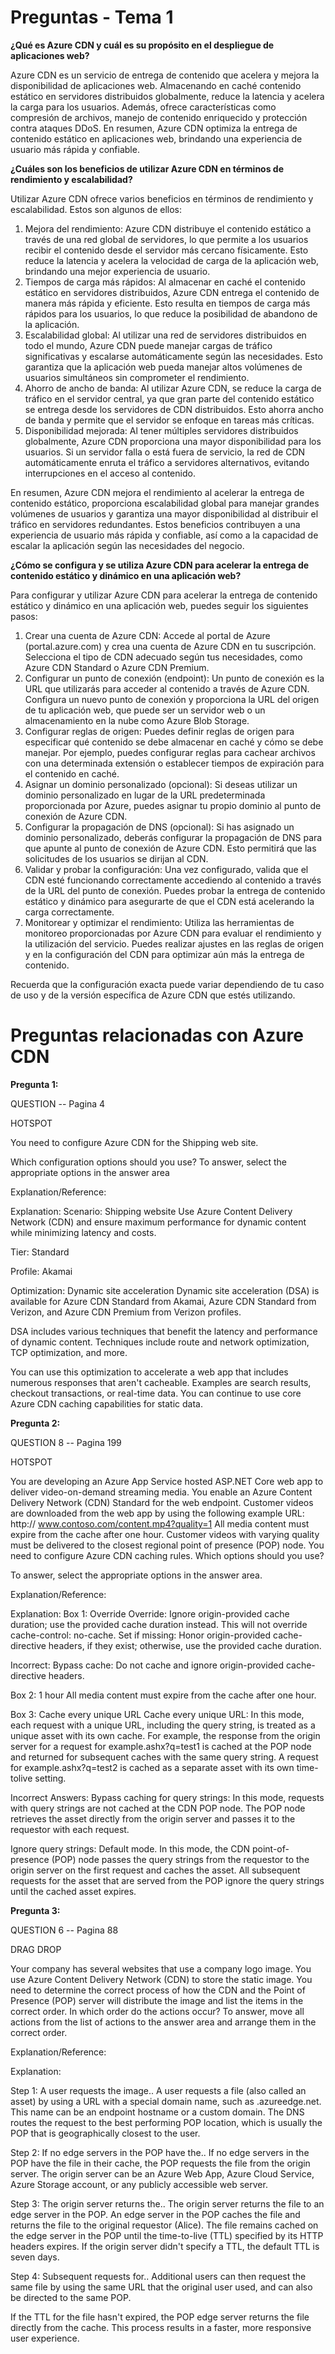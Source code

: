 # Preguntas - Tema 1

**¿Qué es Azure CDN y cuál es su propósito en el despliegue de aplicaciones web?**

Azure CDN es un servicio de entrega de contenido que acelera y mejora la disponibilidad de aplicaciones web. Almacenando en caché contenido estático en servidores distribuidos globalmente, reduce la latencia y acelera la carga para los usuarios. Además, ofrece características como compresión de archivos, manejo de contenido enriquecido y protección contra ataques DDoS. En resumen, Azure CDN optimiza la entrega de contenido estático en aplicaciones web, brindando una experiencia de usuario más rápida y confiable.

**¿Cuáles son los beneficios de utilizar Azure CDN en términos de rendimiento y escalabilidad?**

Utilizar Azure CDN ofrece varios beneficios en términos de rendimiento y escalabilidad. Estos son algunos de ellos:

1. Mejora del rendimiento: Azure CDN distribuye el contenido estático a través de una red global de servidores, lo que permite a los usuarios recibir el contenido desde el servidor más cercano físicamente. Esto reduce la latencia y acelera la velocidad de carga de la aplicación web, brindando una mejor experiencia de usuario.
2. Tiempos de carga más rápidos: Al almacenar en caché el contenido estático en servidores distribuidos, Azure CDN entrega el contenido de manera más rápida y eficiente. Esto resulta en tiempos de carga más rápidos para los usuarios, lo que reduce la posibilidad de abandono de la aplicación.
3. Escalabilidad global: Al utilizar una red de servidores distribuidos en todo el mundo, Azure CDN puede manejar cargas de tráfico significativas y escalarse automáticamente según las necesidades. Esto garantiza que la aplicación web pueda manejar altos volúmenes de usuarios simultáneos sin comprometer el rendimiento.
4. Ahorro de ancho de banda: Al utilizar Azure CDN, se reduce la carga de tráfico en el servidor central, ya que gran parte del contenido estático se entrega desde los servidores de CDN distribuidos. Esto ahorra ancho de banda y permite que el servidor se enfoque en tareas más críticas.
5. Disponibilidad mejorada: Al tener múltiples servidores distribuidos globalmente, Azure CDN proporciona una mayor disponibilidad para los usuarios. Si un servidor falla o está fuera de servicio, la red de CDN automáticamente enruta el tráfico a servidores alternativos, evitando interrupciones en el acceso al contenido.

En resumen, Azure CDN mejora el rendimiento al acelerar la entrega de contenido estático, proporciona escalabilidad global para manejar grandes volúmenes de usuarios y garantiza una mayor disponibilidad al distribuir el tráfico en servidores redundantes. Estos beneficios contribuyen a una experiencia de usuario más rápida y confiable, así como a la capacidad de escalar la aplicación según las necesidades del negocio.

**¿Cómo se configura y se utiliza Azure CDN para acelerar la entrega de contenido estático y dinámico en una aplicación web?**

Para configurar y utilizar Azure CDN para acelerar la entrega de contenido estático y dinámico en una aplicación web, puedes seguir los siguientes pasos:

1. Crear una cuenta de Azure CDN: Accede al portal de Azure (portal.azure.com) y crea una cuenta de Azure CDN en tu suscripción. Selecciona el tipo de CDN adecuado según tus necesidades, como Azure CDN Standard o Azure CDN Premium.
2. Configurar un punto de conexión (endpoint): Un punto de conexión es la URL que utilizarás para acceder al contenido a través de Azure CDN. Configura un nuevo punto de conexión y proporciona la URL del origen de tu aplicación web, que puede ser un servidor web o un almacenamiento en la nube como Azure Blob Storage.
3. Configurar reglas de origen: Puedes definir reglas de origen para especificar qué contenido se debe almacenar en caché y cómo se debe manejar. Por ejemplo, puedes configurar reglas para cachear archivos con una determinada extensión o establecer tiempos de expiración para el contenido en caché.
4. Asignar un dominio personalizado (opcional): Si deseas utilizar un dominio personalizado en lugar de la URL predeterminada proporcionada por Azure, puedes asignar tu propio dominio al punto de conexión de Azure CDN.
5. Configurar la propagación de DNS (opcional): Si has asignado un dominio personalizado, deberás configurar la propagación de DNS para que apunte al punto de conexión de Azure CDN. Esto permitirá que las solicitudes de los usuarios se dirijan al CDN.
6. Validar y probar la configuración: Una vez configurado, valida que el CDN esté funcionando correctamente accediendo al contenido a través de la URL del punto de conexión. Puedes probar la entrega de contenido estático y dinámico para asegurarte de que el CDN está acelerando la carga correctamente.
7. Monitorear y optimizar el rendimiento: Utiliza las herramientas de monitoreo proporcionadas por Azure CDN para evaluar el rendimiento y la utilización del servicio. Puedes realizar ajustes en las reglas de origen y en la configuración del CDN para optimizar aún más la entrega de contenido.

Recuerda que la configuración exacta puede variar dependiendo de tu caso de uso y de la versión específica de Azure CDN que estés utilizando.



# Preguntas relacionadas con Azure CDN

**Pregunta 1:**

QUESTION -- Pagina 4

HOTSPOT 

You need to configure Azure CDN for the Shipping web site. 

Which configuration options should you use? To answer, select the appropriate options in the answer area

Explanation/Reference:

Explanation: Scenario: Shipping website Use Azure Content Delivery Network (CDN) and ensure maximum performance for dynamic content while minimizing latency and costs. 

Tier: Standard 

Profile: Akamai 

Optimization: Dynamic site acceleration Dynamic site acceleration (DSA) is available for Azure CDN Standard from Akamai, Azure CDN Standard from Verizon, and Azure CDN Premium from Verizon profiles. 

DSA includes various techniques that benefit the latency and performance of dynamic content. Techniques include route and network optimization, TCP optimization, and more. 

You can use this optimization to accelerate a web app that includes numerous responses that aren't cacheable. Examples are search results, checkout transactions, or real-time data. You can continue to use core Azure CDN caching capabilities for static data.

**Pregunta 2:**

QUESTION 8 -- Pagina 199

HOTSPOT 

You are developing an Azure App Service hosted ASP.NET Core web app to deliver video-on-demand streaming media. You enable an Azure Content Delivery Network (CDN) Standard for the web endpoint. Customer videos are downloaded from the web app by using the following example URL: http:// www.contoso.com/content.mp4?quality=1 All media content must expire from the cache after one hour. Customer videos with varying quality must be delivered to the closest regional point of presence (POP) node. You need to configure Azure CDN caching rules. Which options should you use? 

To answer, select the appropriate options in the answer area. 

Explanation/Reference: 

Explanation: Box 1: Override Override: Ignore origin-provided cache duration; use the provided cache duration instead. This will not override cache-control: no-cache. Set if missing: Honor origin-provided cache-directive headers, if they exist; otherwise, use the provided cache duration. 

Incorrect: Bypass cache: Do not cache and ignore origin-provided cache-directive headers. 

Box 2: 1 hour All media content must expire from the cache after one hour. 

Box 3: Cache every unique URL Cache every unique URL: In this mode, each request with a unique URL, including the query string, is treated as a unique asset with its own cache. For example, the response from the origin server for a request for example.ashx?q=test1 is cached at the POP node and returned for subsequent caches with the same query string. A request for example.ashx?q=test2 is cached as a separate asset with its own time-tolive setting. 

Incorrect Answers: Bypass caching for query strings: In this mode, requests with query strings are not cached at the CDN POP node. The POP node retrieves the asset directly from the origin server and passes it to the requestor with each request. 

Ignore query strings: Default mode. In this mode, the CDN point-of-presence (POP) node passes the query strings from the requestor to the origin server on the first request and caches the asset. All subsequent requests for the asset that are served from the POP ignore the query strings until the cached asset expires.

**Pregunta 3:**

QUESTION 6 -- Pagina 88

DRAG DROP 

Your company has several websites that use a company logo image. You use Azure Content Delivery Network (CDN) to store the static image. You need to determine the correct process of how the CDN and the Point of Presence (POP) server will distribute the image and list the items in the correct order. In which order do the actions occur? To answer, move all actions from the list of actions to the answer area and arrange them in the correct order.

Explanation/Reference: 

Explanation: 

Step 1: A user requests the image.. A user requests a file (also called an asset) by using a URL with a special domain name, such as .azureedge.net. This name can be an endpoint hostname or a custom domain. The DNS routes the request to the best performing POP location, which is usually the POP that is geographically closest to the user. 

Step 2: If no edge servers in the POP have the.. If no edge servers in the POP have the file in their cache, the POP requests the file from the origin server. The origin server can be an Azure Web App, Azure Cloud Service, Azure Storage account, or any publicly accessible web server. 

Step 3: The origin server returns the.. The origin server returns the file to an edge server in the POP. An edge server in the POP caches the file and returns the file to the original requestor (Alice). The file remains cached on the edge server in the POP until the time-to-live (TTL) specified by its HTTP headers expires. If the origin server didn't specify a TTL, the default TTL is seven days. 

Step 4: Subsequent requests for.. Additional users can then request the same file by using the same URL that the original user used, and can also be directed to the same POP. 

If the TTL for the file hasn't expired, the POP edge server returns the file directly from the cache. This process results in a faster, more responsive user experience.
